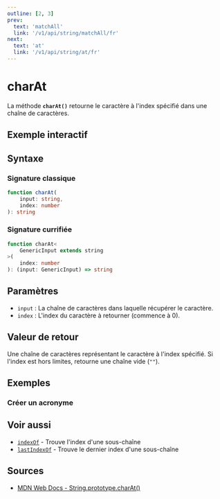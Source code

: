 ```yaml
---
outline: [2, 3]
prev:
  text: 'matchAll'
  link: '/v1/api/string/matchAll/fr'
next:
  text: 'at'
  link: '/v1/api/string/at/fr'
---
```


# charAt

La méthode **`charAt()`** retourne le caractère à l'index spécifié dans une chaîne de caractères.

## Exemple interactif

<MonacoTSEditor
  src="/v1/api/string/charAt/examples/tryout.doc.ts"
  majorVersion="v1"
  height="200px"
/>

## Syntaxe

### Signature classique

```typescript
function charAt(
	input: string,
	index: number
): string
```

### Signature currifiée

```typescript
function charAt<
	GenericInput extends string
>(
	index: number
): (input: GenericInput) => string
```

## Paramètres

- `input` : La chaîne de caractères dans laquelle récupérer le caractère.
- `index` : L'index du caractère à retourner (commence à 0).

## Valeur de retour

Une chaîne de caractères représentant le caractère à l'index spécifié. Si l'index est hors limites, retourne une chaîne vide (`""`).

## Exemples

### Créer un acronyme

<MonacoTSEditor
  src="/v1/api/string/charAt/examples/createAcronym.doc.ts"
  majorVersion="v1"
  height="280px"
/>

## Voir aussi

- [`indexOf`](/v1/api/string/indexOf/fr) - Trouve l'index d'une sous-chaîne
- [`lastIndexOf`](/v1/api/string/lastIndexOf/fr) - Trouve le dernier index d'une sous-chaîne

## Sources

- [MDN Web Docs - String.prototype.charAt()](https://developer.mozilla.org/fr-FR/docs/Web/JavaScript/Reference/Global_Objects/String/charAt)

